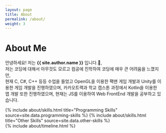 ```yaml
---
layout: page
title: About
permalink: /about/
weight: 3
---
```


# **About Me**

안녕하세요! 저는 **{{ site.author.name }}** 입니다.:wave:,<br>
저는 코딩에 대해서 아무것도 모르고 컴공에 진학하여 코딩에 매우 큰 어려움을 느꼈지만,  
 현재 C, C#, C++ 등등 수업을 들었고 OpenGL을 이용한 팩맨 게임 개발과 Unity를 이용한 게임 개발을 진행하였으며,
카카오트랙과 학교 캡스톤 과정에서 Kotlin을 이용한 앱 개발 또한 진행하였으며,
현재는 JS를 이용하여 Web FrontEnd 개발을 공부하고 있습니다.

<div class="row">
{% include about/skills.html title="Programming Skills" source=site.data.programming-skills %}
{% include about/skills.html title="Other Skills" source=site.data.other-skills %}
</div>

<div class="row">
{% include about/timeline.html %}
</div>

